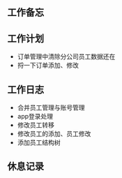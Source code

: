 ## 工作备忘

## 工作计划
- 订单管理中清除分公司员工数据还在
- 捋一下订单添加、修改

## 工作日志
- 合并员工管理与账号管理
- app登录处理
- 修改员工转移
- 修改员工的添加、员工修改
- 添加员工结构树

## 休息记录




